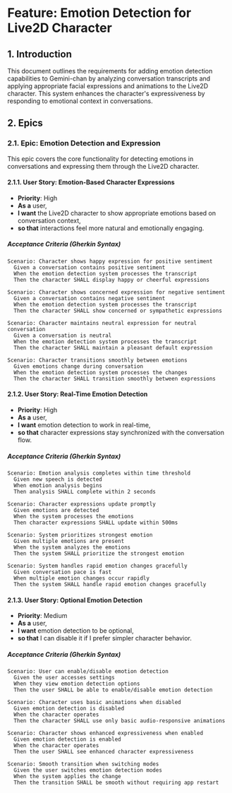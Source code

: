 # Feature: Emotion Detection for Live2D Character

## 1. Introduction
This document outlines the requirements for adding emotion detection capabilities to Gemini-chan by analyzing conversation transcripts and applying appropriate facial expressions and animations to the Live2D character. This system enhances the character's expressiveness by responding to emotional context in conversations.

## 2. Epics

### 2.1. Epic: Emotion Detection and Expression
This epic covers the core functionality for detecting emotions in conversations and expressing them through the Live2D character.

#### 2.1.1. User Story: Emotion-Based Character Expressions
- **Priority**: High
- **As a** user,
- **I want** the Live2D character to show appropriate emotions based on conversation context,
- **so that** interactions feel more natural and emotionally engaging.

##### Acceptance Criteria (Gherkin Syntax)
```gherkin
Scenario: Character shows happy expression for positive sentiment
  Given a conversation contains positive sentiment
  When the emotion detection system processes the transcript
  Then the character SHALL display happy or cheerful expressions

Scenario: Character shows concerned expression for negative sentiment
  Given a conversation contains negative sentiment
  When the emotion detection system processes the transcript
  Then the character SHALL show concerned or sympathetic expressions

Scenario: Character maintains neutral expression for neutral conversation
  Given a conversation is neutral
  When the emotion detection system processes the transcript
  Then the character SHALL maintain a pleasant default expression

Scenario: Character transitions smoothly between emotions
  Given emotions change during conversation
  When the emotion detection system processes the changes
  Then the character SHALL transition smoothly between expressions
```

#### 2.1.2. User Story: Real-Time Emotion Detection
- **Priority**: High
- **As a** user,
- **I want** emotion detection to work in real-time,
- **so that** character expressions stay synchronized with the conversation flow.

##### Acceptance Criteria (Gherkin Syntax)
```gherkin
Scenario: Emotion analysis completes within time threshold
  Given new speech is detected
  When emotion analysis begins
  Then analysis SHALL complete within 2 seconds

Scenario: Character expressions update promptly
  Given emotions are detected
  When the system processes the emotions
  Then character expressions SHALL update within 500ms

Scenario: System prioritizes strongest emotion
  Given multiple emotions are present
  When the system analyzes the emotions
  Then the system SHALL prioritize the strongest emotion

Scenario: System handles rapid emotion changes gracefully
  Given conversation pace is fast
  When multiple emotion changes occur rapidly
  Then the system SHALL handle rapid emotion changes gracefully
```

#### 2.1.3. User Story: Optional Emotion Detection
- **Priority**: Medium
- **As a** user,
- **I want** emotion detection to be optional,
- **so that** I can disable it if I prefer simpler character behavior.

##### Acceptance Criteria (Gherkin Syntax)
```gherkin
Scenario: User can enable/disable emotion detection
  Given the user accesses settings
  When they view emotion detection options
  Then the user SHALL be able to enable/disable emotion detection

Scenario: Character uses basic animations when disabled
  Given emotion detection is disabled
  When the character operates
  Then the character SHALL use only basic audio-responsive animations

Scenario: Character shows enhanced expressiveness when enabled
  Given emotion detection is enabled
  When the character operates
  Then the user SHALL see enhanced character expressiveness

Scenario: Smooth transition when switching modes
  Given the user switches emotion detection modes
  When the system applies the change
  Then the transition SHALL be smooth without requiring app restart
```